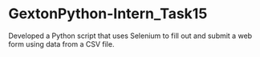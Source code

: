 # GextonPython-Intern_Task15
Developed a Python script that uses Selenium to fill out and submit a web form using data from a CSV file.
